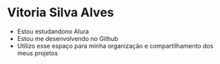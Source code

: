 # Vitoria Silva Alves

- Estou estudandono Alura
- Estou me desenvolvendo no Github
- Utilizo esse espaço para minha organização e compartilhamento dos meus projetos

  
